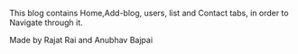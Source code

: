 This blog contains Home,Add-blog, users, list and Contact tabs, in order to Navigate through it.


Made by Rajat Rai and Anubhav Bajpai
